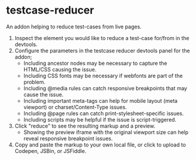 # testcase-reducer
An addon helping to reduce test-cases from live pages.

1. Inspect the element you would like to reduce a test-case for/from in the devtools.
2. Configure the parameters in the testcase reducer devtools panel for the addon;
   - Including ancestor nodes may be necessary to capture the HTML/CSS causing the issue.
   - Including CSS fonts may be necessary if webfonts are part of the problem.
   - Including @media rules can catch responsive breakpoints that may cause the issue.
   - Including important meta-tags can help for mobile layout (meta viewport) or charset/Content-Type issues.
   - Including @page rules can catch print-stylesheet-specific issues.
   - Including scripts may be helpful if the issue is script-triggered.
3. Click "reduce" to see the resulting markup and a preview.
   - Showing the preview iframe with the original viewport size can help reveal responsive breakpoint issues.
4. Copy and paste the markup to your own local file, or click to upload to Codepen, JSBin, or JSFiddle.
